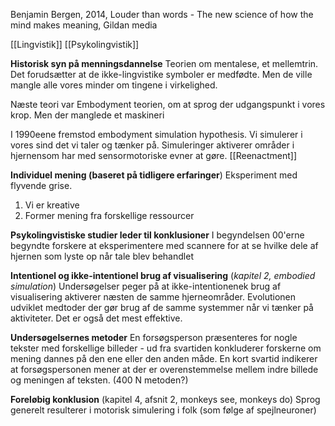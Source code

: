 Benjamin Bergen, 2014, Louder than words - The new science of how the mind makes meaning, Gildan media

[[Lingvistik]]
[[Psykolingvistik]]



**Historisk syn på menningsdannelse**
Teorien om mentalese, et mellemtrin. Det forudsætter at de ikke-lingvistike symboler er medfødte. Men de ville mangle alle vores minder om tingene i virkelighed.

Næste teori var Embodyment teorien, om at sprog der udgangspunkt i vores krop. Men der manglede et maskineri 

I 1990eene fremstod embodyment simulation hypothesis. Vi simulerer i vores sind det vi taler og tænker på. Simuleringer aktiverer områder i hjernensom har med sensormotoriske evner at gøre. [[Reenactment]]

**Individuel mening (baseret på tidligere erfaringer**)
Eksperiment med flyvende grise. 
1. Vi er kreative 
2. Former mening fra forskellige ressourcer 

**Psykolingvistiske studier leder til konklusioner**
I begyndelsen 00'erne begyndte forskere at eksperimentere med scannere for at se hvilke dele af hjernen som lyste op når tale blev behandlet 

**Intentionel og ikke-intentionel brug af visualisering** (*kapitel 2, embodied simulation*)
Undersøgelser peger på at ikke-intentionenek brug af visualisering aktiverer næsten de samme hjerneområder. Evolutionen udviklet medtoder der gør brug af de samme systemmer når vi tænker på aktiviteter. Det er også det mest effektive.

**Undersøgelsernes metoder**
En forsøgsperson præsenteres for nogle tekster med forskellige billeder - ud fra svartiden konkluderer forskerne om mening dannes på den ene eller den anden måde. En kort svartid indikerer at forsøgspersonen mener at der er overenstemmelse mellem indre billede og meningen af teksten. (400 N metoden?)

**Foreløbig konklusion** (kapitel 4, afsnit 2, monkeys see, monkeys do)
Sprog generelt resulterer i motorisk simulering i folk (som følge af spejlneuroner)






